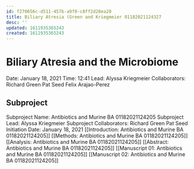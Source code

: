 ```yaml
---
id: f270656c-d511-457b-a9f0-c8ff2d20ea20
title: Biliary Atresia (Green and Kriegmeier 01182021124327
desc: ''
updated: 1611935365243
created: 1611935365243
---
```

# Biliary Atresia and the Microbiome

Date: January 18, 2021
Time: 12:41 
Lead: Alyssa Kriegmeier
Collaborators: Richard Green
Pat Seed
Felix Arajao-Perez

## Subproject

Subproject Name: Antibiotics and Murine BA 01182021124205
Subproject Lead: Alyssa Kriegmeier
Subproject Collaborators: Richard Green 
Pat Seed
Initiation Date: January 18, 2021
[[Introduction: Antibiotics and Murine BA 01182021124205]]
[[Methods: Antibiotics and Murine BA 01182021124205]]
[[Analysis: Antibiotics and Murine BA 01182021124205]]
[[Abstract: Antibiotics and Murine BA 01182021124205]]
[[Manuscript 01: Antibiotics and Murine BA 01182021124205]]
[[Manuscript 02: Antibiotics and Murine BA 01182021124205]]

